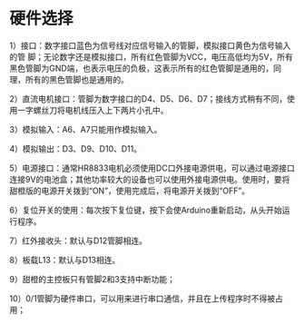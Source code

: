 # 硬件选择

1）接口：数字接口蓝色为信号线对应信号输入的管脚，模拟接口黄色为信号输入的管 脚；无论数字还是模拟接口，所有红色管脚为VCC，电压高低均为5V，所有黑色管脚为GND端，也表示电压的负极，这表示所有的红色管脚是通用的，同理，所有的黑色管脚也是通用的。

2）直流电机接口：管脚为数字接口的D4、D5、D6、D7；接线方式稍有不同，使用一字螺丝刀将电机线压入上下两片小孔中。

3）模拟输入：A6、A7只能用作模拟输入。

4）模拟输出：D3、D9、D10、D11。

5）电源接口：通常HR8833电机必须使用DC口外接电源供电，可以通过电源接口连接9V的电池盒；其他功率较大的设备也可以使用外接电源供电。使用时，要将甜橙版的电源开关拨到“ON”，使用完成后，将电源开关拨到“OFF”。

6）复位开关的使用：每次按下复位键，按下会使Arduino重新启动，从头开始运行程序。

7）红外接收头：默认与D12管脚相连。

8）板载L13：默认与D13相连。

9）甜橙的主控板只有管脚2和3支持中断功能；

10）0/1管脚为硬件串口，可以用来进行串口通信，并且在上传程序时不得被占用；

